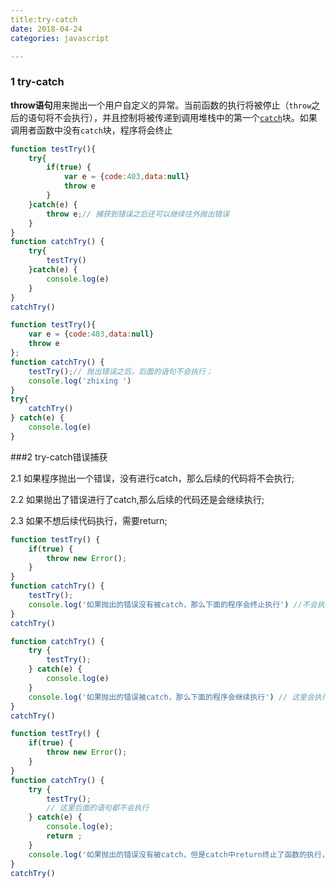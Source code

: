 ```yaml
---
title:try-catch
date: 2018-04-24
categories: javascript

---
```


### 1 try-catch

**throw语句**用来抛出一个用户自定义的异常。当前函数的执行将被停止（`throw`之后的语句将不会执行），并且控制将被传递到调用堆栈中的第一个[`catch`](https://developer.mozilla.org/zh-CN/docs/Web/JavaScript/Reference/Statements/try...catch)块。如果调用者函数中没有`catch`块，程序将会终止

```javascript
function testTry(){
    try{
        if(true) {
            var e = {code:403,data:null}
            throw e
        }
    }catch(e) {
        throw e;// 捕获到错误之后还可以继续往外抛出错误
    }
}
function catchTry() {
    try{
        testTry()
    }catch(e) {
        console.log(e)
    }
}
catchTry()
```

```javascript
function testTry(){
    var e = {code:403,data:null}
    throw e
};
function catchTry() {
    testTry();// 抛出错误之后，后面的语句不会执行；
    console.log('zhixing ')
}
try{
    catchTry()
} catch(e) {
    console.log(e)
}
```

###2 try-catch错误捕获

2.1 如果程序抛出一个错误，没有进行catch，那么后续的代码将不会执行;

2.2 如果抛出了错误进行了catch,那么后续的代码还是会继续执行;

2.3 如果不想后续代码执行，需要return;

```javascript
function testTry() {
    if(true) {
        throw new Error();
    }
}
function catchTry() {
    testTry();
    console.log('如果抛出的错误没有被catch，那么下面的程序会终止执行') //不会执行
}
catchTry()
```

```javascript
function catchTry() {
    try {
        testTry();
    } catch(e) {
        console.log(e)
    }
    console.log('如果抛出的错误被catch，那么下面的程序会继续执行') // 这里会执行
}
catchTry()
```

```javascript
function testTry() {
    if(true) {
        throw new Error();
    }
}
function catchTry() {
    try {
        testTry();
        // 这里后面的语句都不会执行
    } catch(e) {
        console.log(e);
        return ;
    }
    console.log('如果抛出的错误没有被catch，但是catch中return终止了函数的执行，那么下面的程序会终止执行')
}
catchTry()
```

